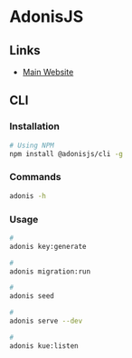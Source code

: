 # AdonisJS

## Links

- [Main Website](https://adonisjs.com/)

## CLI

### Installation

```sh
# Using NPM
npm install @adonisjs/cli -g
```

### Commands

```sh
adonis -h
```

### Usage

```sh
#
adonis key:generate

#
adonis migration:run

#
adonis seed

#
adonis serve --dev

#
adonis kue:listen
```
